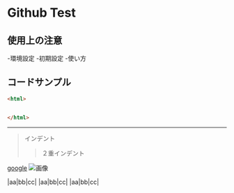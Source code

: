 # Github Test

## 使用上の注意

-環境設定
-初期設定
-使い方
## コードサンプル
~~~html
<html>


</html>
~~~

---

> インデント
>> ２重インデント

[google](heeps://www.google.jp)
![画像](heeps://www.google.jp/img.jpg)

|aa|bb|cc|
|aa|bb|cc|
|aa|bb|cc|